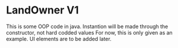 # LandOwner V1
This is some OOP code in java. 
Instantion will be made through the constructor, not hard codded values
For now, this is only given as an example. UI elements are to be added later.
